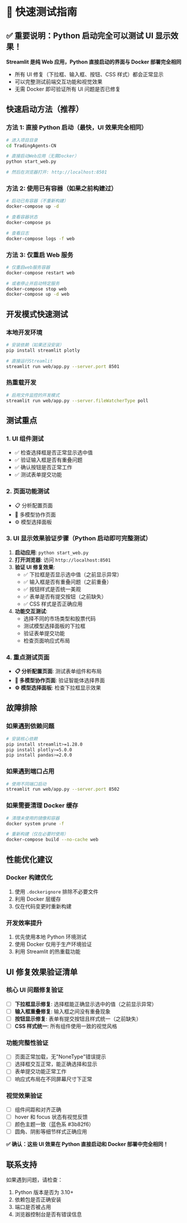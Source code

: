 # 🚀 快速测试指南

## ✅ 重要说明：Python 启动完全可以测试 UI 显示效果！

**Streamlit 是纯 Web 应用，Python 直接启动的界面与 Docker 部署完全相同**

- 所有 UI 修复（下拉框、输入框、按钮、CSS 样式）都会正常显示
- 可以完整测试前端交互功能和视觉效果
- 无需 Docker 即可验证所有 UI 问题是否已修复

## 快速启动方法（推荐）

### 方法 1: 直接 Python 启动（最快，UI 效果完全相同）

```bash
# 进入项目目录
cd TradingAgents-CN

# 直接启动Web应用（无需Docker）
python start_web.py

# 然后在浏览器打开: http://localhost:8501
```

### 方法 2: 使用已有容器（如果之前构建过）

```bash
# 启动已有容器（不重新构建）
docker-compose up -d

# 查看容器状态
docker-compose ps

# 查看日志
docker-compose logs -f web
```

### 方法 3: 仅重启 Web 服务

```bash
# 仅重启web服务容器
docker-compose restart web

# 或者停止并启动特定服务
docker-compose stop web
docker-compose up -d web
```

## 开发模式快速测试

### 本地开发环境

```bash
# 安装依赖（如果还没安装）
pip install streamlit plotly

# 直接运行Streamlit
streamlit run web/app.py --server.port 8501
```

### 热重载开发

```bash
# 启用文件监控的开发模式
streamlit run web/app.py --server.fileWatcherType poll
```

## 测试重点

### 1. UI 组件测试

- ✅ 检查选择框是否正常显示选中值
- ✅ 验证输入框是否有重叠问题
- ✅ 确认按钮是否正常工作
- ✅ 测试表单提交功能

### 2. 页面功能测试

- 📋 分析配置页面
- 🤖 多模型协作页面
- ⚙️ 模型选择面板

### 3. UI 显示效果验证步骤（Python 启动即可完整测试）

1. **启动应用**: `python start_web.py`
2. **打开浏览器**: 访问 `http://localhost:8501`
3. **验证 UI 修复效果**:
   - ✅ 下拉框是否显示选中值（之前显示异常）
   - ✅ 输入框是否有重叠问题（之前重叠）
   - ✅ 按钮样式是否统一美观
   - ✅ 表单是否有提交按钮（之前缺失）
   - ✅ CSS 样式是否正确应用
4. **功能交互测试**:
   - 选择不同的市场类型和股票代码
   - 测试模型选择面板的下拉框
   - 验证表单提交功能
   - 检查页面响应式布局

### 4. 重点测试页面

- **📋 分析配置页面**: 测试表单组件和布局
- **🤖 多模型协作页面**: 验证智能体选择界面
- **⚙️ 模型选择面板**: 检查下拉框显示效果

## 故障排除

### 如果遇到依赖问题

```bash
# 安装核心依赖
pip install streamlit>=1.28.0
pip install plotly>=5.0.0
pip install pandas>=2.0.0
```

### 如果遇到端口占用

```bash
# 使用不同端口启动
streamlit run web/app.py --server.port 8502
```

### 如果需要清理 Docker 缓存

```bash
# 清理未使用的镜像和容器
docker system prune -f

# 重新构建（仅在必要时使用）
docker-compose build --no-cache web
```

## 性能优化建议

### Docker 构建优化

1. 使用 `.dockerignore` 排除不必要文件
2. 利用 Docker 层缓存
3. 仅在代码变更时重新构建

### 开发效率提升

1. 优先使用本地 Python 环境测试
2. 使用 Docker 仅用于生产环境验证
3. 利用 Streamlit 的热重载功能

## UI 修复效果验证清单

### 核心 UI 问题修复验证

- [ ] **下拉框显示修复**: 选择框能正确显示选中的值（之前显示异常）
- [ ] **输入框重叠修复**: 输入框之间没有重叠现象
- [ ] **按钮显示修复**: 表单有提交按钮且样式统一（之前缺失）
- [ ] **CSS 样式统一**: 所有组件使用一致的视觉风格

### 功能完整性验证

- [ ] 页面正常加载，无"NoneType"错误提示
- [ ] 选择框交互正常，能正确选择和显示
- [ ] 表单提交功能正常工作
- [ ] 响应式布局在不同屏幕尺寸下正常

### 视觉效果验证

- [ ] 组件间距和对齐正确
- [ ] hover 和 focus 状态有视觉反馈
- [ ] 颜色主题一致（蓝色系 #3b82f6）
- [ ] 圆角、阴影等细节样式正确应用

**✅ 确认：这些 UI 效果在 Python 直接启动和 Docker 部署中完全相同！**

## 联系支持

如果遇到问题，请检查：

1. Python 版本是否为 3.10+
2. 依赖包是否正确安装
3. 端口是否被占用
4. 浏览器控制台是否有错误信息
